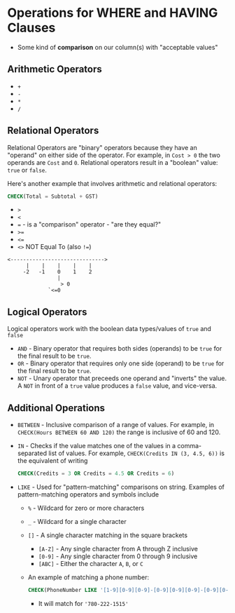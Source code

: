 # Operations for WHERE and HAVING Clauses

- Some kind of **comparison** on our column(s) with "acceptable values"

## Arithmetic Operators

- `+`
- `-`
- `*`
- `/`

## Relational Operators

Relational Operators are "binary" operators because they have an "operand" on either side of the operator. For example, in `Cost > 0` the two operands are `Cost` and `0`. Relational operators result in a "boolean" value: `true` or `false`.

Here's another example that involves arithmetic and relational operators:

```sql
CHECK(Total = Subtotal + GST)
```

- `>`
- `<`
- `=` - is a "comparison" operator - "are they equal?"
- `>=`
- `<=`
- `<>` NOT Equal To (also `!=`)

```
<------------------------------>
      |    |    |    |    |
     -2   -1    0    1    2
                |
                 > 0
             `<=0
```

## Logical Operators

Logical operators work with the boolean data types/values of `true` and `false`

- `AND` - Binary operator that requires both sides (operands) to be `true` for the final result to be `true`.
- `OR` - Binary operator that requires only one side (operand) to be `true` for the final result to be `true`.
- `NOT` - Unary operator that preceeds one operand and "inverts" the value. A `NOT` in front of a `true` value produces a `false` value, and vice-versa.

## Additional Operations

- `BETWEEN` - Inclusive comparison of a range of values. For example, in `CHECK(Hours BETWEEN 60 AND 120)` the range is inclusive of 60 and 120.
- `IN` - Checks if the value matches one of the values in a comma-separated list of values. For example, `CHECK(Credits IN (3, 4.5, 6))` is the equivalent of writing

  ```sql
  CHECK(Credits = 3 OR Credits = 4.5 OR Credits = 6)
  ```

- `LIKE` - Used for "pattern-matching" comparisons on string. Examples of pattern-matching operators and symbols include
  - `%` - Wildcard for zero or more characters
  - `_` - Wildcard for a single character
  - `[]` - A single character matching in the square brackets
    - `[A-Z]` - Any single character from A through Z inclusive
    - `[0-9]` - Any single character from 0 through 9 inclusive
    - `[ABC]` - Either the character `A`, `B`, or `C`
  - An example of matching a phone number:
    ```sql
    CHECK(PhoneNumber LIKE '[1-9][0-9][0-9]-[0-9][0-9][0-9]-[0-9][0-9][0-9][0-9]')`
    ```

    - It will match for `'780-222-1515'`
